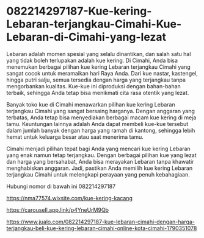 # 082214297187-Kue-kering-Lebaran-terjangkau-Cimahi-Kue-Lebaran-di-Cimahi-yang-lezat

Lebaran adalah momen spesial yang selalu dinantikan, dan salah satu hal yang tidak boleh terlupakan adalah kue kering. Di Cimahi, Anda bisa menemukan berbagai pilihan kue kering Lebaran terjangkau Cimahi yang sangat cocok untuk meramaikan hari Raya Anda. Dari kue nastar, kastengel, hingga putri salju, semua tersedia dengan harga yang terjangkau tanpa mengorbankan kualitas. Kue-kue ini diproduksi dengan bahan-bahan terbaik, sehingga Anda tetap bisa menikmati cita rasa otentik yang lezat.

Banyak toko kue di Cimahi menawarkan pilihan kue kering Lebaran terjangkau Cimahi yang sangat bersaing harganya. Dengan anggaran yang terbatas, Anda tetap bisa menyediakan berbagai macam kue kering di meja tamu. Keuntungan lainnya adalah Anda dapat membeli kue-kue tersebut dalam jumlah banyak dengan harga yang ramah di kantong, sehingga lebih hemat untuk keluarga besar atau saat menerima tamu.

Cimahi menjadi pilihan tepat bagi Anda yang mencari kue kering Lebaran yang enak namun tetap terjangkau. Dengan berbagai pilihan kue yang lezat dan harga yang bersahabat, Anda bisa merayakan Lebaran tanpa khawatir menghabiskan anggaran. Jadi, pastikan Anda memilih kue kering Lebaran terjangkau Cimahi untuk melengkapi perayaan yang penuh kebahagiaan.

Hubungi nomor di bawah ini
082214297187

https://nma77574.wixsite.com/kue-kering-kacang

https://carousell.app.link/p4YneUrM9Qb

https://www.jualo.com/082214297187-kue-lebaran-cimahi-dengan-harga-terjangkau-beli-kue-kering-lebaran-cimahi-online-kota-cimahi-1790351078

